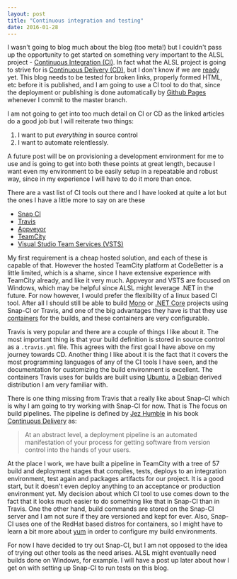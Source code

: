 ```yaml
---
layout: post
title: "Continuous integration and testing"
date: 2016-01-28
---
```

I wasn't going to blog much about the blog (too meta!) but I couldn't pass up the opportunity to get started on something very important to the ALSL project - [Continuous Integration (CI)](https://en.wikipedia.org/wiki/Continuous_integration).  In fact what the ALSL project is going to strive for is [Continuous Delivery (CD)](https://en.wikipedia.org/wiki/Continuous_delivery), but I don't know if we are [ready](https://www.go.cd/2016/01/25/are-you-ready-for-continuous-delivery.html) yet.  This blog needs to be tested for broken links, properly formed HTML, etc before it is published, and I am going to use a CI tool to do that, since the deployment or publishing is done automatically by [Github Pages](https://pages.github.com/) whenever I commit to the master branch.

I am not going to get into too much detail on CI or CD as the linked articles do a good job but I will reiterate two things:

1.  I want to put _everything_ in source control
2.  I want to automate relentlessly.

A future post will be on provisioning a development environment for me to use and is going to get into both these points at great length, because I want even my environment to be easily setup in a repeatable and robust way, since in my experience I will have to do it more than once.

There are a vast list of CI tools out there and I have looked at quite a lot but the ones I have a little more to say on are these

-  [Snap CI](https://snap-ci.com)
-  [Travis](https://travis-ci.org)
-  [Appveyor](https://www.appveyor.com)
-  [TeamCity](https://www.jetbrains.com/teamcity/)
-  [Visual Studio Team Services (VSTS)](https://www.visualstudio.com/products/visual-studio-team-services-vs)

My first requirement is a cheap hosted solution, and each of these is capable of that.  However the hosted TeamCity platform at CodeBetter is a little limited, which is a shame, since I have extensive experience with TeamCity already, and like it very much.  Appveyor and VSTS are focused on Windows, which may be helpful since ALSL might leverage .NET in the future.  For now however, I would prefer the flexibility of a linux based CI tool.  After all I should still be able to build [Mono](http://www.mono-project.com) or [.NET Core](https://dotnet.github.io) projects using Snap-CI or Travis, and one of the big advantages they have is that they use [containers](https://en.wikipedia.org/wiki/Operating-system-level_virtualization) for the builds, and these containers are very configurable.

Travis is very popular and there are a couple of things I like about it.  The most important thing is that your build definition is stored in source control as a `.travis.yml` file.  This agrees with the first goal I have above on my journey towards CD.  Another thing I like about it is the fact that it covers the most programming languages of any of the CI tools I have seen, and the documentation for customizing the build environment is excellent.  The containers Travis uses for builds are built using [Ubuntu](http://www.ubuntu.com), a [Debian](https://www.debian.org) derived distribution I am very familiar with.

There is one thing missing from Travis that a really like about Snap-CI which is why I am going to try working with Snap-CI for now.  That is The focus on build pipelines.  The pipeline is defined by [Jez Humble](http://jezhumble.net) in his book [Continuous Delivery](https://www.amazon.com/dp/0321601912?tag=contindelive-20) as:

> At an abstract level, a deployment pipeline is an automated manifestation of your process for getting software from version control into the hands of your users.

At the place I work, we have built a pipeline in TeamCity with a tree of 57 build and deployment stages that compiles, tests, deploys to an integration environment, test again and packages artifacts for our project.  It is a good start, but it doesn't even deploy anything to an acceptance or production environment yet.  My decision about which CI tool to use comes down to the fact that it looks much easier to do something like that in Snap-CI than in Travis.  One the other hand, build commands are stored on the Snap-CI server and I am not sure if they are versioned and kept for ever.  Also, Snap-CI uses one of the RedHat based distros for containers, so I might have to learn a bit more about [yum](https://en.wikipedia.org/wiki/Yellowdog_Updater,_Modified) in order to configure my build environments.

For now I have decided to try out Snap-CI, but I am not opposed to the idea of trying out other tools as the need arises.  ALSL might eventually need builds done on Windows, for example.  I will have a post up later about how I get on with setting up Snap-CI to run tests on this blog.
